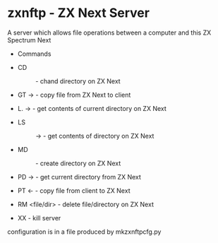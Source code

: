 # zxnftp - ZX Next Server

A server which allows file operations between a computer and this ZX
Spectrum Next

- Commands

 - CD <dir>                - chand directory on ZX Next

 - GT <file>     -> <data> - copy file from ZX Next to client

 - L.            -> <data> - get contents of current directory on ZX Next

 - LS <dir>      -> <data> - get contents of directory on ZX Next

 - MD <dir>                - create directory on ZX Next

 - PD            -> <data> - get current directory from ZX Next

 - PT <file>     <- <data> - copy file from client to ZX Next

 - RM <file/dir>           - delete file/directory on ZX Next

 - XX                      - kill server

configuration is in a file produced by mkzxnftpcfg.py
